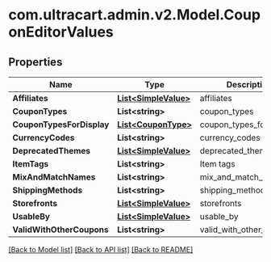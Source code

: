 
# com.ultracart.admin.v2.Model.CouponEditorValues

## Properties

Name | Type | Description | Notes
------------ | ------------- | ------------- | -------------
**Affiliates** | [**List&lt;SimpleValue&gt;**](SimpleValue.md) | affiliates | [optional] 
**CouponTypes** | **List&lt;string&gt;** | coupon_types | [optional] 
**CouponTypesForDisplay** | [**List&lt;CouponType&gt;**](CouponType.md) | coupon_types_for_display | [optional] 
**CurrencyCodes** | **List&lt;string&gt;** | currency_codes | [optional] 
**DeprecatedThemes** | [**List&lt;SimpleValue&gt;**](SimpleValue.md) | deprecated_themes | [optional] 
**ItemTags** | **List&lt;string&gt;** | Item tags | [optional] 
**MixAndMatchNames** | **List&lt;string&gt;** | mix_and_match_names | [optional] 
**ShippingMethods** | **List&lt;string&gt;** | shipping_methods | [optional] 
**Storefronts** | [**List&lt;SimpleValue&gt;**](SimpleValue.md) | storefronts | [optional] 
**UsableBy** | [**List&lt;SimpleValue&gt;**](SimpleValue.md) | usable_by | [optional] 
**ValidWithOtherCoupons** | **List&lt;string&gt;** | valid_with_other_coupons | [optional] 

[[Back to Model list]](../README.md#documentation-for-models)
[[Back to API list]](../README.md#documentation-for-api-endpoints)
[[Back to README]](../README.md)

